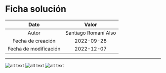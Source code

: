 # Ficha solución

| Dato | Valor | 
| :-------------------: | :---------------------: |
| Autor | Santiago Romaní Also |
| Fecha de creación | 2022-09-28 |
| Fecha de modificación | 2022-12-07 |

---

![alt text](https://raw.githubusercontent.com/AleixMT/Problemas-Computadores/enunciados_fotos/02/.fotos_enunciado_02/02-1.png)
![alt text](https://raw.githubusercontent.com/AleixMT/Problemas-Computadores/enunciados_fotos/02/.fotos_enunciado_02/02-2.png)
![alt text](https://raw.githubusercontent.com/AleixMT/Problemas-Computadores/enunciados_fotos/02/.fotos_enunciado_02/02-3.png)
